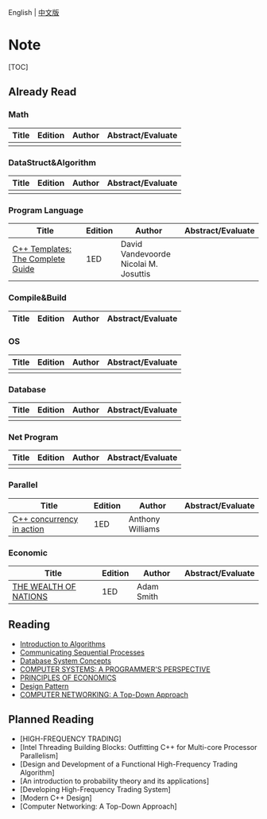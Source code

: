 English | [中文版](README_zh.md)

# Note

[TOC]



## Already Read

### Math

| Title | Edition | Author | Abstract/Evaluate |
| ----- | ------- | ------ | ----------------- |
|       |         |        |                   |

### DataStruct&Algorithm

| Title | Edition | Author | Abstract/Evaluate |
| ----- | ------- | ------ | ----------------- |
|       |         |        |                   |

### Program Language

| Title                                                    | Edition | Author                                   | Abstract/Evaluate |
| -------------------------------------------------------- | ------- | ---------------------------------------- | ----------------- |
| [C++ Templates: The Complete Guide](CPP_TEMPLATES/README.md) | 1ED     | David Vandevoorde<br>Nicolai M. Josuttis |                   |

### Compile&Build

| Title | Edition | Author | Abstract/Evaluate |
| ----- | ------- | ------ | ----------------- |

### OS

| Title | Edition | Author | Abstract/Evaluate |
| ----- | ------- | ------ | ----------------- |
|       |         |        |                   |

### Database

| Title | Edition | Author | Abstract/Evaluate |
| ----- | ------- | ------ | ----------------- |
|       |         |        |                   |

### Net Program

| Title | Edition | Author | Abstract/Evaluate |
| ----- | ------- | ------ | ----------------- |
|       |         |        |                   |

### Parallel

| Title                                                        | Edition | Author           | Abstract/Evaluate |
| ------------------------------------------------------------ | ------- | ---------------- | ----------------- |
| [C++ concurrency in action](CPP_CONCURRENCY_IN_ACTION/README.md) | 1ED     | Anthony Williams |                   |

### Economic

| Title                                   | Edition | Author  | Abstract/Evaluate              |
| ----------------------------------------- | ---- | --------- | ---------------------------------- |
| [THE WEALTH OF NATIONS](THE_WEALTH_OF_NATIONS/README.md) | 1ED     | Adam Smith |                   |



## Reading

- [Introduction to Algorithms](INTRODUCTION_TO_ALGORITHMS/README.md)
- [Communicating Sequential Processes](COMMUNICATING_SEQUENTIAL_PROCESSES/README.md)
- [Database System Concepts](DATABASE_SYSTEM_CONCEPTS/README.md)
- [COMPUTER SYSTEMS: A PROGRAMMER'S PERSPECTIVE](CSAPP/README.md)
- [PRINCIPLES OF ECONOMICS](PRINCIPLES_OF_ECONOMICS/README.md)
- [Design Pattern](DESIGN_PATTERN/README.md)
- [COMPUTER NETWORKING: A Top-Down Approach](COMPUTER_NETWORKING_A_TOP_DOWN_APPROACH/README.md)



## Planned Reading

- [HIGH-FREQUENCY TRADING]
- [Intel Threading Building Blocks: Outfitting C++ for Multi-core Processor Parallelism]
- [Design and Development of a Functional High-Frequency Trading Algorithm]
- [An introduction to probability theory and its applications]
- [Developing High-Frequency Trading System]
- [Modern C++ Design]
- [Computer Networking: A Top-Down Approach]